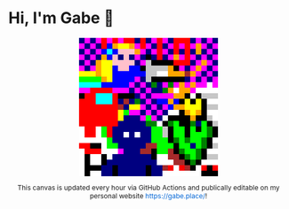 # Hi, I'm Gabe 👋
<div align="center">
  <img src="https://github.com/gabrielramp/gabrielramp/blob/main/images/canvas.png?raw=true" alt="Canvas" width="250"/>
  <p style="margin-top: 10px; font-size: 12px;">
    This canvas is updated every hour via GitHub Actions and publically editable on my personal website 
    <a href="https://gabe.place/" style="color: #0366d6; text-decoration: none;">https://gabe.place/</a>!
  </p>
</div>

